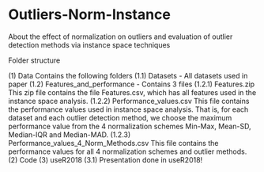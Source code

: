 # Outliers-Norm-Instance
About the effect of normalization on outliers and evaluation of outlier detection methods via instance space techniques

Folder structure

  (1) Data
      Contains the following folders
      (1.1) Datasets - All datasets used in paper
      (1.2) Features_and_performance - Contains 3 files
            (1.2.1) Features.zip
            This zip file contains the file Features.csv, which has all features used in the instance space analysis. 
            (1.2.2) Performance_values.csv
            This file contains the performance values used in instance space analysis. That is, for each dataset and 
            each outlier detection method, we choose the maximum performance value from the 4 normalization schemes Min-Max, Mean-SD, 
            Median-IQR and Median-MAD. 
            (1.2.3) Performance_values_4_Norm_Methods.csv
            This file contains the performance values for all 4 normalization schemes and outlier methods. 
    (2) Code
    (3) useR2018
        (3.1) Presentation done in useR2018!
            
            
      

